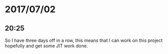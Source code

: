 # 2017/07/02

## 20:25

So I have three days off in a row, this means that I can work on this project
hopefully and get some JIT work done.
